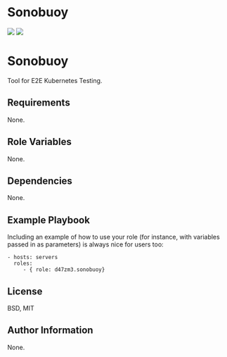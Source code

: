 # Sonobuoy

![](https://github.com/d47zm3/ansible-sonobuoy/workflows/YAML%20Lint/badge.svg)
![](https://github.com/d47zm3/ansible-sonobuoy/workflows/Ansible%20Lint/badge.svg)


Sonobuoy
=========

Tool for E2E Kubernetes Testing.

Requirements
------------

None.

Role Variables
--------------

None.

Dependencies
------------

None.

Example Playbook
----------------

Including an example of how to use your role (for instance, with variables passed in as parameters) is always nice for users too:

    - hosts: servers
      roles:
         - { role: d47zm3.sonobuoy}

License
-------

BSD, MIT

Author Information
------------------

None.
